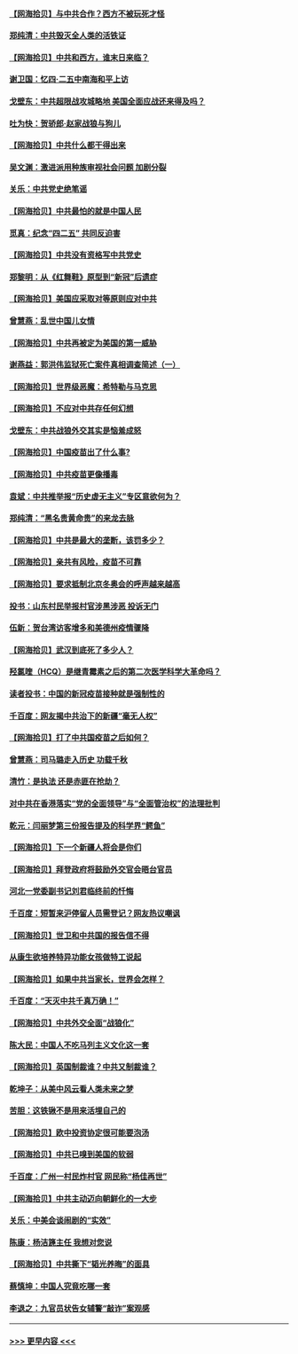 #### [【网海拾贝】与中共合作？西方不被玩死才怪](../pages/nsc993/n12903873.md?t=04260701) 
#### [郑纯清：中共毁灭全人类的活铁证](../pages/nsc993/n12903785.md?t=04260701) 
#### [【网海拾贝】中共和西方，谁末日来临？](../pages/nsc993/n12903482.md?t=04260701) 
#### [谢卫国：忆四‧二五中南海和平上访](../pages/nsc993/n12902192.md?t=04260701) 
#### [戈壁东：中共超限战攻城略地 美国全面应战还来得及吗？](../pages/nsc993/n12902297.md?t=04260701) 
#### [吐为快：贺骄郎‧赵家战狼与狗儿](../pages/nsc993/n12902280.md?t=04260701) 
#### [【网海拾贝】中共什么都干得出来](../pages/nsc993/n12897500.md?t=04260701) 
#### [吴文渊：激进派用种族审视社会问题 加剧分裂](../pages/nsc993/n12893881.md?t=04260701) 
#### [关乐：中共党史绝笔谣](../pages/nsc993/n12897270.md?t=04260701) 
#### [【网海拾贝】中共最怕的就是中国人民](../pages/nsc993/n12894705.md?t=04260701) 
#### [觅真：纪念“四二五” 共同反迫害](../pages/nsc993/n12894553.md?t=04260701) 
#### [【网海拾贝】中共没有资格写中共党史](../pages/nsc993/n12892231.md?t=04260701) 
#### [郑黎明：从《红舞鞋》原型到“新冠”后遗症](../pages/nsc993/n12890469.md?t=04260701) 
#### [【网海拾贝】美国应采取对等原则应对中共](../pages/nsc993/n12889176.md?t=04260701) 
#### [曾慧燕：乱世中国儿女情](../pages/nsc993/n12887931.md?t=04260701) 
#### [【网海拾贝】中共再被定为美国的第一威胁](../pages/nsc993/n12887580.md?t=04260701) 
#### [谢燕益：郭洪伟监狱死亡案件真相调查简述（一）](../pages/nsc993/n12885648.md?t=04260701) 
#### [【网海拾贝】世界级恶魔：希特勒与马克思](../pages/nsc993/n12884062.md?t=04260701) 
#### [【网海拾贝】不应对中共存任何幻想](../pages/nsc993/n12881460.md?t=04260701) 
#### [戈壁东：中共战狼外交其实是恼羞成怒](../pages/nsc993/n12880392.md?t=04260701) 
#### [【网海拾贝】中国疫苗出了什么事?](../pages/nsc993/n12879124.md?t=04260701) 
#### [【网海拾贝】中共疫苗更像播毒](../pages/nsc993/n12876631.md?t=04260701) 
#### [袁斌：中共推举报“历史虚无主义”专区意欲何为？](../pages/nsc993/n12876530.md?t=04260701) 
#### [郑纯清：“黑名贵黄命贵”的来龙去脉](../pages/nsc993/n12875589.md?t=04260701) 
#### [【网海拾贝】中共是最大的垄断，该罚多少？](../pages/nsc993/n12874006.md?t=04260701) 
#### [【网海拾贝】亲共有风险，疫苗不可靠](../pages/nsc993/n12872224.md?t=04260701) 
#### [【网海拾贝】要求抵制北京冬奥会的呼声越来越高](../pages/nsc993/n12868962.md?t=04260701) 
#### [投书：山东村民举报村官涉黑涉恶 投诉无门](../pages/nsc993/n12869726.md?t=04260701) 
#### [伍新：贺台湾访客增多和美德州疫情骤降](../pages/nsc993/n12865651.md?t=04260701) 
#### [【网海拾贝】武汉到底死了多少人？](../pages/nsc993/n12863707.md?t=04260701) 
#### [羟氯喹（HCQ）是继青霉素之后的第二次医学科学大革命吗？](../pages/nsc993/n12638564.md?t=04260701) 
#### [读者投书：中国的新冠疫苗接种就是强制性的](../pages/nsc993/n12859932.md?t=04260701) 
#### [千百度：网友揭中共治下的新疆“毫无人权”](../pages/nsc993/n12858385.md?t=04260701) 
#### [【网海拾贝】打了中共国疫苗之后如何？](../pages/nsc993/n12857866.md?t=04260701) 
#### [曾慧燕：司马璐走入历史 功载千秋](../pages/nsc993/n12856996.md?t=04260701) 
#### [清竹：是执法 还是赤匪在抢劫？](../pages/nsc993/n12856952.md?t=04260701) 
#### [对中共在香港落实“党的全面领导”与“全面管治权”的法理批判](../pages/nsc993/n12856929.md?t=04260701) 
#### [乾元：闫丽梦第三份报告提及的科学界“鳄鱼”](../pages/nsc993/n12855985.md?t=04260701) 
#### [【网海拾贝】下一个新疆人将会是你们](../pages/nsc993/n12855864.md?t=04260701) 
#### [【网海拾贝】拜登政府将鼓励外交官会晤台官员](../pages/nsc993/n12853615.md?t=04260701) 
#### [河北一党委副书记刘君临终前的忏悔](../pages/nsc993/n12849420.md?t=04260701) 
#### [千百度：短暂来沪停留人员需登记？网友热议嘲讽](../pages/nsc993/n12853497.md?t=04260701) 
#### [【网海拾贝】世卫和中共国的报告信不得](../pages/nsc993/n12850902.md?t=04260701) 
#### [从康生欲培养特异功能女孩做特工说起](../pages/nsc993/n12849289.md?t=04260701) 
#### [【网海拾贝】如果中共当家长，世界会怎样？](../pages/nsc993/n12848436.md?t=04260701) 
#### [千百度：“天灭中共千真万确！”](../pages/nsc993/n12845659.md?t=04260701) 
#### [【网海拾贝】中共外交全面“战狼化”](../pages/nsc993/n12845607.md?t=04260701) 
#### [陈大民：中国人不吃马列主义文化这一套](../pages/nsc993/n12842496.md?t=04260701) 
#### [【网海拾贝】英国制裁谁？中共又制裁谁？](../pages/nsc993/n12840909.md?t=04260701) 
#### [乾坤子：从美中风云看人类未来之梦](../pages/nsc993/n12840590.md?t=04260701) 
#### [苦胆：这铁锹不是用来活埋自己的](../pages/nsc993/n12839512.md?t=04260701) 
#### [【网海拾贝】欧中投资协定很可能要泡汤](../pages/nsc993/n12835122.md?t=04260701) 
#### [【网海拾贝】中共已嗅到美国的软弱](../pages/nsc993/n12832411.md?t=04260701) 
#### [千百度：广州一村民炸村官 网民称“杨佳再世”](../pages/nsc993/n12832380.md?t=04260701) 
#### [【网海拾贝】中共主动迈向朝鲜化的一大步](../pages/nsc993/n12829887.md?t=04260701) 
#### [关乐：中美会谈闹剧的“实效”](../pages/nsc993/n12826698.md?t=04260701) 
#### [陈康：杨洁篪主任  我想对您说](../pages/nsc993/n12826609.md?t=04260701) 
#### [【网海拾贝】中共撕下“韬光养晦”的面具](../pages/nsc993/n12826459.md?t=04260701) 
#### [蔡慎坤：中国人究竟吃哪一套](../pages/nsc993/n12826010.md?t=04260701) 
#### [李退之：九官员状告女辅警“敲诈”案观感](../pages/nsc993/n12823984.md?t=04260701) 

----
#### [ >>> 更早内容 <<< ](../indexes/nsc993-earlier.md)
